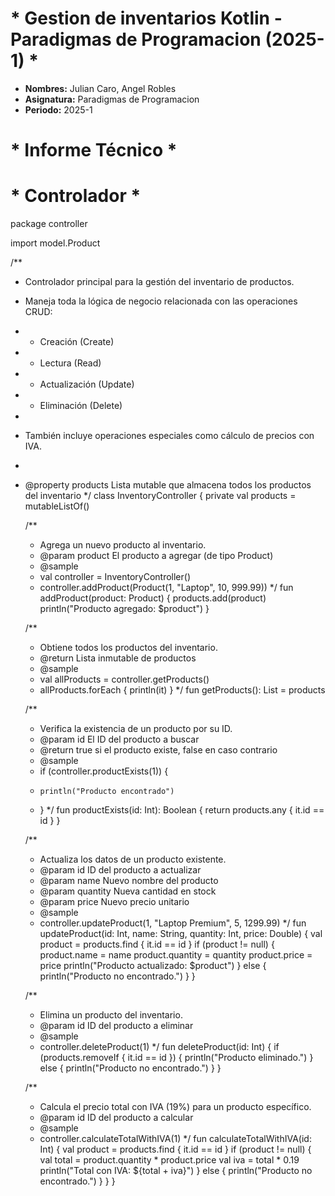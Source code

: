 #    * Gestion de inventarios Kotlin - Paradigmas de Programacion (2025-1) *

- **Nombres:** Julian Caro, Angel Robles
- **Asignatura:** Paradigmas de Programacion
- **Periodo:** 2025-1

# * Informe Técnico * 
# * Controlador *
package controller

import model.Product

/**
 * Controlador principal para la gestión del inventario de productos.
 * Maneja toda la lógica de negocio relacionada con las operaciones CRUD:
 * - Creación (Create)
 * - Lectura (Read)
 * - Actualización (Update)
 * - Eliminación (Delete)
 * 
 * También incluye operaciones especiales como cálculo de precios con IVA.
 * 
 * @property products Lista mutable que almacena todos los productos del inventario
 */
class InventoryController {
    private val products = mutableListOf<Product>()

    /**
     * Agrega un nuevo producto al inventario.
     * @param product El producto a agregar (de tipo Product)
     * @sample 
     * val controller = InventoryController()
     * controller.addProduct(Product(1, "Laptop", 10, 999.99))
     */
    fun addProduct(product: Product) {
        products.add(product)
        println("Producto agregado: $product")
    }

    /**
     * Obtiene todos los productos del inventario.
     * @return Lista inmutable de productos
     * @sample 
     * val allProducts = controller.getProducts()
     * allProducts.forEach { println(it) }
     */
    fun getProducts(): List<Product> = products

    /**
     * Verifica la existencia de un producto por su ID.
     * @param id El ID del producto a buscar
     * @return true si el producto existe, false en caso contrario
     * @sample 
     * if (controller.productExists(1)) {
     *     println("Producto encontrado")
     * }
     */
    fun productExists(id: Int): Boolean {
        return products.any { it.id == id }
    }

    /**
     * Actualiza los datos de un producto existente.
     * @param id ID del producto a actualizar
     * @param name Nuevo nombre del producto
     * @param quantity Nueva cantidad en stock
     * @param price Nuevo precio unitario
     * @sample 
     * controller.updateProduct(1, "Laptop Premium", 5, 1299.99)
     */
    fun updateProduct(id: Int, name: String, quantity: Int, price: Double) {
        val product = products.find { it.id == id }
        if (product != null) {
            product.name = name
            product.quantity = quantity
            product.price = price
            println("Producto actualizado: $product")
        } else {
            println("Producto no encontrado.")
        }
    }

    /**
     * Elimina un producto del inventario.
     * @param id ID del producto a eliminar
     * @sample 
     * controller.deleteProduct(1)
     */
    fun deleteProduct(id: Int) {
        if (products.removeIf { it.id == id }) {
            println("Producto eliminado.")
        } else {
            println("Producto no encontrado.")
        }
    }

    /**
     * Calcula el precio total con IVA (19%) para un producto específico.
     * @param id ID del producto a calcular
     * @sample 
     * controller.calculateTotalWithIVA(1)
     */
    fun calculateTotalWithIVA(id: Int) {
        val product = products.find { it.id == id }
        if (product != null) {
            val total = product.quantity * product.price
            val iva = total * 0.19
            println("Total con IVA: ${total + iva}")
        } else {
            println("Producto no encontrado.")
        }
    }
}
